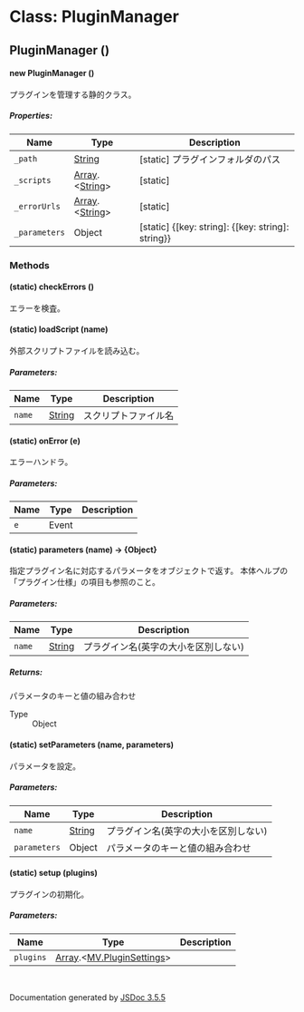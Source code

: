 # Class: PluginManager

## PluginManager ()

#### new PluginManager ()

 プラグインを管理する静的クラス。

##### Properties:

| Name | Type | Description |
| --- | --- | --- |
| `_path` | [String](String.html) | [static] プラグインフォルダのパス |
| `_scripts` | [Array](Array.html).<[String](String.html)> | [static] |
| `_errorUrls` | [Array](Array.html).<[String](String.html)> | [static] |
| `_parameters` | Object | [static] {[key: string]: {[key: string]: string}} |

<dl>
</dl>

### Methods

#### (static) checkErrors ()

 エラーを検査。
<dl>
</dl>

#### (static) loadScript (name)

 外部スクリプトファイルを読み込む。

##### Parameters:

| Name | Type | Description |
| --- | --- | --- |
| `name` | [String](String.html) |  スクリプトファイル名 |

<dl>
</dl>

#### (static) onError (e)

 エラーハンドラ。

##### Parameters:

| Name | Type | Description |
| --- | --- | --- |
| `e` | Event |  |

<dl>
</dl>

#### (static) parameters (name) → {Object}

 指定プラグイン名に対応するパラメータをオブジェクトで返す。 本体ヘルプの「プラグイン仕様」の項目も参照のこと。

##### Parameters:

| Name | Type | Description |
| --- | --- | --- |
| `name` | [String](String.html) |  プラグイン名(英字の大小を区別しない) |

<dl>
</dl>

##### Returns:

 パラメータのキーと値の組み合わせ
<dl>
                <dt> Type </dt>
                <dd>
                    <span>Object</span>
                </dd>
            </dl>

#### (static) setParameters (name, parameters)

 パラメータを設定。

##### Parameters:

| Name | Type | Description |
| --- | --- | --- |
| `name` | [String](String.html) |  プラグイン名(英字の大小を区別しない) |
| `parameters` | Object |  パラメータのキーと値の組み合わせ |

<dl>
</dl>

#### (static) setup (plugins)

 プラグインの初期化。

##### Parameters:

| Name | Type | Description |
| --- | --- | --- |
| `plugins` | [Array](Array.html).<[MV.PluginSettings](MV.PluginSettings.html)> |  |

<dl>
</dl>
 <br>

  Documentation generated by [JSDoc 3.5.5](https://github.com/jsdoc3/jsdoc)
